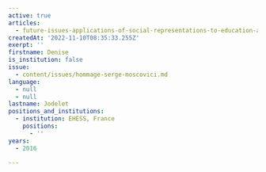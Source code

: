 ```yaml
---
active: true
articles:
  - future-issues-applications-of-social-representations-to-education-and-health
createdAt: '2022-11-10T08:35:33.255Z'
exerpt: ''
firstname: Denise
is_institution: false
issue:
  - content/issues/hommage-serge-moscovici.md
language:
  - null
  - null
lastname: Jodelet
positions_and_institutions:
  - institution: EHESS, France
    positions:
      - ''
years:
  - 2016

---
```

